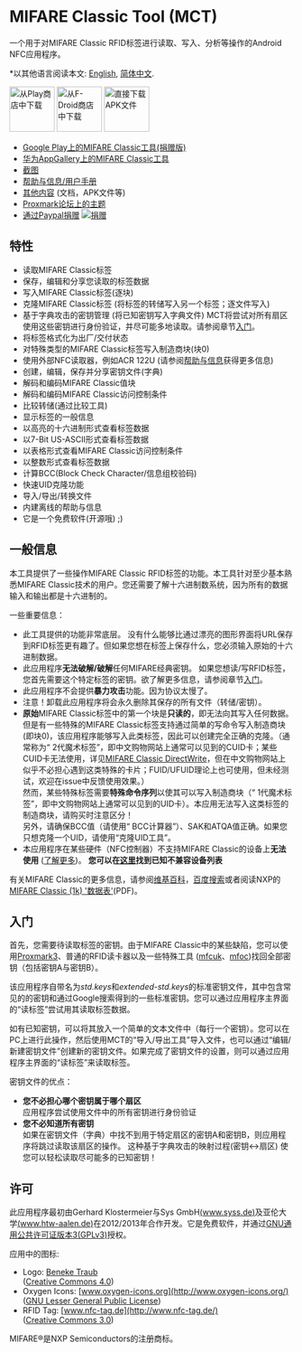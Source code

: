 MIFARE Classic Tool (MCT)
=========================

一个用于对MIFARE Classic RFID标签进行读取、写入、分析等操作的Android NFC应用程序。

*以其他语言阅读本文: [English](README.md), [简体中文](README.zh-CN.md).

<a href="https://play.google.com/store/apps/details?id=de.syss.MifareClassicTool"><img src="pics/assets/google-play-badge.png" alt="从Play商店中下载" height="80"></a>
<a href="https://f-droid.org/packages/de.syss.MifareClassicTool/"><img src="pics/assets/fdroid-badge.png" alt="从F-Droid商店中下载" height="80"></a>
<a href="https://www.icaria.de/mct/releases/"><img src="pics/assets/direct-apk-download-badge.png" alt="直接下载APK文件" height="80"></a>

* [Google Play上的MIFARE Classic工具(捐赠版)](https://play.google.com/store/apps/details?id=de.syss.MifareClassicToolDonate)
* [华为AppGallery上的MIFARE Classic工具](https://appgallery1.huawei.com/#/app/C101783071)
* [截图](https://www.icaria.de/mct/screenshots/latest/)
* [帮助与信息/用户手册](https://www.icaria.de/mct/help-and-info/)
* [其他内容](https://www.icaria.de/mct/) (文档，APK文件等)
* [Proxmark论坛上的主题](http://www.proxmark.org/forum/viewtopic.php?id=1535)
* [通过Paypal捐赠](https://www.paypal.com/cgi-bin/webscr?cmd=_s-xclick&hosted_button_id=24ET8A36XLMNW) [![捐赠](https://www.paypalobjects.com/en_US/i/btn/btn_donate_SM.gif)](https://www.paypal.com/cgi-bin/webscr?cmd=_s-xclick&hosted_button_id=24ET8A36XLMNW)



特性
--------

* 读取MIFARE Classic标签
* 保存，编辑和分享您读取的标签数据
* 写入MIFARE Classic标签(逐块)
* 克隆MIFARE Classic标签
  (将标签的转储写入另一个标签；逐文件写入)
* 基于字典攻击的密钥管理
  (将已知密钥写入字典文件)
  MCT将尝试对所有扇区使用这些密钥进行身份验证，并尽可能多地读取。请参阅章节[入门](#入门)。
* 将标签格式化为出厂/交付状态
* 对特殊类型的MIFARE Classic标签写入制造商块(块0)
* 使用外部NFC读取器，例如ACR 122U
  (请参阅[帮助与信息](https://publications.icaria.de/mct/help-and-info/#external_nfc)获得更多信息)
* 创建，编辑，保存并分享密钥文件(字典)
* 解码和编码MIFARE Classic值块
* 解码和编码MIFARE Classic访问控制条件
* 比较转储(通过比较工具)
* 显示标签的一般信息
* 以高亮的十六进制形式查看标签数据
* 以7-Bit US-ASCII形式查看标签数据
* 以表格形式查看MIFARE Classic访问控制条件
* 以整数形式查看标签数据
* 计算BCC(Block Check Character/信息组校验码)
* 快速UID克隆功能
* 导入/导出/转换文件
* 内建离线的帮助与信息
* 它是一个免费软件(开源哦) ;)



一般信息
-------------------

本工具提供了一些操作MIFARE Classic RFID标签的功能。本工具针对至少基本熟悉MIFARE Classic技术的用户。您还需要了解十六进制数系统，因为所有的数据输入和输出都是十六进制的。

一些重要信息：
* 此工具提供的功能非常底层。 
  没有什么能够比通过漂亮的图形界面将URL保存到RFID标签更有趣了。但如果您想在标签上保存什么，您必须输入原始的十六进制数据。
* 此应用程序**无法破解/破解**任何MIFARE经典密钥。 
  如果您想读/写RFID标签，您首先需要这个特定标签的密钥。欲了解更多信息，请参阅章节[入门](#入门)。
* 此应用程序不会提供**暴力攻击**功能。因为协议太慢了。
* 注意！卸载此应用程序将会永久删除其保存的所有文件（转储/密钥）。
* **原始**MIFARE Classic标签中的第一个块是**只读的**，即无法向其写入任何数据。 
  但是有一些特殊的MIFARE Classic标签支持通过简单的写命令写入制造商块(即块0)，该应用程序能够写入此类标签，因此可以创建完全正确的克隆。（通常称为“ 2代魔术标签”，即中文购物网站上通常可以见到的CUID卡；某些CUID卡无法使用，详见[MIFARE Classic DirectWrite](https://github.com/RfidResearchGroup/proxmark3/blob/master/doc/magic_cards_notes.md#mifare-classic-directwrite-aka-gen2-aka-cuid)，但在中文购物网站上似乎不必担心遇到这类特殊的卡片；FUID/UFUID理论上也可使用，但未经测试，欢迎在issue中反馈使用效果。）  
  然而，某些特殊标签需要**特殊命令序列**以使其可以写入制造商块（“ 1代魔术标签”，即中文购物网站上通常可以见到的UID卡）。本应用无法写入这类标签的制造商块，请购买时注意区分！  
  另外，请确保BCC值（请使用“ BCC计算器”）、SAK和ATQA值正确。如果您只想克隆一个UID，请使用“克隆UID工具”。
* 本应用程序在某些硬件（NFC控制器）不支持MIFARE Classic的设备上**无法使用** ([了解更多](https://github.com/ikarus23/MifareClassicTool/issues/1))。
  **您可以在[这里](https://github.com/ikarus23/MifareClassicTool/blob/master/INCOMPATIBLE_DEVICES.md)找到已知不兼容设备列表**

有关MIFARE Classic的更多信息，请参阅[维基百科](https://en.wikipedia.org/wiki/MIFARE)，[百度搜索](https://www.baidu.com/s?ie=UTF-8&wd=MIFARE%20Classic)或者阅读NXP的[MIFARE Classic (1k) '数据表'](https://www.nxp.com/docs/en/data-sheet/MF1S50YYX_V1.pdf)(PDF)。


入门
---------------

首先，您需要待读取标签的密钥。由于MIFARE Classic中的某些缺陷，您可以使用[Proxmark3](http://www.proxmark.org/)、普通的RFID读卡器以及一些特殊工具 ([mfcuk](https://github.com/nfc-tools/mfcuk)、[mfoc](https://github.com/nfc-tools/mfoc))找回全部密钥（包括密钥A与密钥B）。

该应用程序自带名为*std.keys*和*extended-std.keys*的标准密钥文件，其中包含常见的的密钥和通过Google搜索得到的一些标准密钥。您可以通过应用程序主界面的“读标签”尝试用其读取标签数据。

如有已知密钥，可以将其放入一个简单的文本文件中（每行一个密钥）。您可以在PC上进行此操作，然后使用MCT的“导入/导出工具”导入文件，也可以通过“编辑/新建密钥文件”创建新的密钥文件。如果完成了密钥文件的设置，则可以通过应用程序主界面的“读标签”来读取标签。

密钥文件的优点：
* **您不必担心哪个密钥属于哪个扇区**  
  应用程序尝试使用文件中的所有密钥进行身份验证
* **您不必知道所有密钥**  
  如果在密钥文件（字典）中找不到用于特定扇区的密钥A和密钥B，则应用程序将跳过读取该扇区的操作。
这种基于字典攻击的映射过程(密钥&lt;-&gt;扇区) 使您可以轻松读取尽可能多的已知密钥！



许可
-------

此应用程序最初由Gerhard Klostermeier与Sys GmbH[(www.syss.de)](https://www.syss.de/)及亚伦大学[(www.htw-aalen.de)](http://www.htw-aalen.de/)在2012/2013年合作开发。它是免费软件，并通过[GNU通用公共许可证版本3(GPLv3)](https://www.gnu.org/licenses/gpl-3.0.txt)授权。


应用中的图标:
* Logo: [Beneke Traub](http://www.beneketraub.com/)  
  ([Creative Commons 4.0](http://creativecommons.org/licenses/by-nc-sa/4.0/))
* Oxygen Icons: [www.oxygen-icons.org](http://www.oxygen-icons.org/)  
  ([GNU Lesser General Public License](http://www.gnu.org/licenses/lgpl.html))
* RFID Tag: [www.nfc-tag.de](http://www.nfc-tag.de/)  
  ([Creative Commons 3.0](http://creativecommons.org/licenses/by/3.0/))

MIFARE®是NXP Semiconductors的注册商标。
